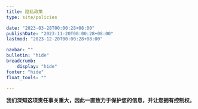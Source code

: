 ```yaml
---
title: 隐私政策
type: site/policies

date: "2023-03-28T00:00:28+08:00"
publishDate: "2023-11-20T00:00:28+08:00"
lastmod: "2023-12-20T00:00:28+08:00"

navbar: ""
bulletin: "hide"
breadcrumb:
    display: "hide"
footer: "hide"
float_tools: ""

---
```


**我们深知这项责任事关重大，因此一直致力于保护您的信息，并让您拥有控制权。**
